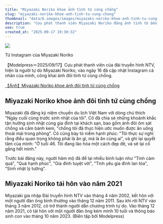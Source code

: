 ```yaml
---
title: "Miyazaki Noriko khoe ảnh tình tứ cùng chồng"
slug: "miyazaki-noriko-khoe-anh-tinh-tu-cung-chong"
thumbnail: "data/6.images/images/miyazaki-noriko-khoe-anh-tinh-tu-cung-chong.webp"
description: "Cựu phát thanh viên Miyazaki Noriko đăng ảnh tình tứ bên chồng trong chuyến đi Việt Nam, chia sẻ niềm hạnh phúc và nhận nhiều lời chúc mừng sinh nhật từ người hâm mộ."
use: true
created_at: "2025-09-17 19:30:32"
---
```


![](/images/20250917-04646298-mdpr-000-1-view.webp)

Từ Instagram của Miyazaki Noriko

【Modelpress＝2025/09/17】Cựu phát thanh viên của đài truyền hình NTV, hiện là người tự do Miyazaki Noriko, vào ngày 16 đã cập nhật Instagram cá nhân của mình, công khai ảnh đôi tình tứ cùng chồng.

[【Ảnh】Miyazaki Noriko khoe ảnh đôi tình tứ cùng chồng](https://mdpr.jp/photo/detail/19027047)

## Miyazaki Noriko khoe ảnh đôi tình tứ cùng chồng

Miyazaki đã đăng kỷ niệm chuyến du lịch Việt Nam với dòng chú thích "Ngày cuối cùng trước sinh nhật của tôi". Cô đã chia sẻ những khoảnh khắc tận hưởng sinh nhật cùng gia đình tại khách sạn, bao gồm ảnh đôi ôm sát chồng và cầm bánh kem, "chồng tôi đã thực hiện ước muốn được ăn uống thoải mái trong phòng". Cô cũng bày tỏ niềm hạnh phúc: "Tôi thực sự nghĩ rằng điều quan trọng không phải là ăn gì, mà là ăn cùng ai", và ghi lại quyết tâm của mình: "Ở tuổi 46. Tôi đang lão hóa một cách đẹp đẽ, và sẽ lại cố gắng hết mình."

Trước bài đăng này, người hâm mộ đã để lại nhiều bình luận như "Tình cảm quá", "Quá hạnh phúc", "Gia đình tuyệt vời", "Tình yêu gia đình lan tỏa", "Sinh nhật lý tưởng".

## Miyazaki Noriko tái hôn vào năm 2021

Miyazaki gia nhập Đài truyền hình NTV vào tháng 4 năm 2002, kết hôn với một người đàn ông bình thường vào tháng 12 năm 2011. Sau khi rời NTV vào tháng 3 năm 2012, cô trở thành người dẫn chương trình tự do. Vào tháng 12 năm 2021, cô tái hôn với một người đàn ông kém mình 10 tuổi và thông báo sinh con vào tháng 10 năm 2023. (Biên tập bởi Modelpress)